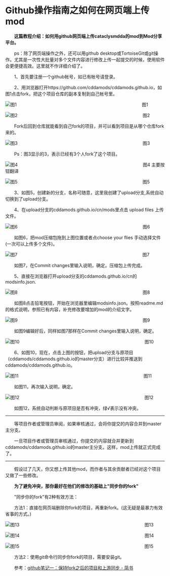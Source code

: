 # Github操作指南之如何在网页端上传mod

　　**这篇教程介绍：如何用github网页端上传cataclysmdda的mod到Mod分享平台。**

　　ps：除了网页端操作之外，还可以用github desktop或TortoiseGit或git操作。尤其是一次性大批量对多个文件内容进行修改上传一起提交的时候，使用软件会更便捷高效。这里就不作详细介绍了。

　　1、首先要注册一个github帐号，如已有帐号请登录。

　　2、用浏览器打开https://github.com/cddamods/cddamods.github.io，如图1点击fork，把这个项目仓库的副本复制到自己帐号里。
 
![图1](https://github.com/chuanyueyouxia/github-test/blob/master/image/image001.png "图1")
　　　　　　　　　　　　　　　　　　　　　　　　　　　　图1

![图2](https://github.com/chuanyueyouxia/github-test/blob/master/image/image002.png "图2") 
　　　　　　　　　　　　　　　　　　　　　　　　　　　　图2

　　Fork后回到仓库就能看到自己fork的项目，并可以看到项目是从哪个仓库fork来的。
 
![图3](https://github.com/chuanyueyouxia/github-test/blob/master/image/image003.png "图3") 
　　　　　　　　　　　　　　　　　　　　　　　　　　　　图3

　　Ps：图3显示的3，表示已经有3个人fork了这个项目。

![图4](https://github.com/chuanyueyouxia/github-test/blob/master/image/image004.png "图4") 
　　　　　　　　　　　　　　　　　　　　　　　　　　　　图4 主要按钮翻译
 
![图5](https://github.com/chuanyueyouxia/github-test/blob/master/image/image005.png "图5") 
　　　　　　　　　　　　　　　　　　　　　　　　　　　　图5

　　3、如图5，创建新的分支，名称可随意，这里我创建了upload分支,系统自动切换到了upload分支。

　　4、在upload分支的cddamods.github.io/cn/mods里点击 upload files 上传文件。
 
![图6](https://github.com/chuanyueyouxia/github-test/blob/master/image/image006.png "图6") 
　　　　　　　　　　　　　　　　　　　　　　　　　　　　图6

　　如图6，把mod压缩包拖到上图位置或者点choose your flies 手动选择文件(一次可以上传多个文件)。
 
![图7](https://github.com/chuanyueyouxia/github-test/blob/master/image/image007.png "图7") 
　　　　　　　　　　　　　　　　　　　　　　　　　　　　图7

　　如图7，在Commit changes里输入说明，确定。压缩包上传完成。

　　5、直接在浏览器打开upload分支的cddamods.github.io/cn的modsinfo.json.
 
![图8](https://github.com/chuanyueyouxia/github-test/blob/master/image/image008.png "图8") 
　　　　　　　　　　　　　　　　　　　　　　　　　　　　图8

　　如图8点击铅笔按钮，开始在浏览器里编辑modsinfo.json。按照readme.md的格式说明，参照已有内容，补充修改要增加的mod的介绍文字。

 
![图9](https://github.com/chuanyueyouxia/github-test/blob/master/image/image009.png "图9") 
　　　　　　　　　　　　　　　　　　　　　　　　　　　　图9

　　如图9编辑好后，同样如图7那样在Commit changes里输入说明，确定。

 
![图10](https://github.com/chuanyueyouxia/github-test/blob/master/image/image010.png "图10") 
　　　　　　　　　　　　　　　　　　　　　　　　　　　　图10

　　6、如图10，现在，点击上图的按钮，把upload分支与原项目（cddamods/cddamods.github.io的master分支）进行比较并推送到cddamods/cddamods.github.io。
 
![图11](https://github.com/chuanyueyouxia/github-test/blob/master/image/image011.png "图11") 
　　　　　　　　　　　　　　　　　　　　　　　　　　　　图11

　　如图11，再次输入说明，确定。

![图12](https://github.com/chuanyueyouxia/github-test/blob/master/image/image012.png "图12") 
　　　　　　　　　　　　　　　　　　　　　　　　　　　　图12

　　如图12，系统自动判断与原项目是否有冲突，绿√表示没有冲突。

---------------------------------

　　等项目作者或管理员审阅，如果审核通过，会将你提交的内容合并到master主分支。

　　一旦项目作者或管理员审核通过，你提交的内容就合并更新到cddamods/cddamods.github.io的master主分支。这样，mod上传就正式完成了。

---------------------------------

　　假设过了几天，你又想上传其他mod，而作者与其余贡献者已经对这个项目又做了一些修改。

　　**为了避免冲突，那你最好在他们的修改的基础上"同步你的fork"**

　　"同步你的fork"有2种有效方法：

　　方法1：直接在网页端删除你fork的项目，再重新fork。(这无疑是最暴力有效省事的方式。)

![图13](https://github.com/chuanyueyouxia/github-test/blob/master/image/image013.png "图13") 
　　　　　　　　　　　　　　　　　　　　　　　　　　　　图13

![图14](https://github.com/chuanyueyouxia/github-test/blob/master/image/image014.png "图14") 
　　　　　　　　　　　　　　　　　　　　　　　　　　　　图14

![图15](https://github.com/chuanyueyouxia/github-test/blob/master/image/image015.png "图15") 
　　　　　　　　　　　　　　　　　　　　　　　　　　　　图15

　　方法2：使用git命令行同步你fork的项目，需要安装git。

　　参考：[github笔记一：保持fork之后的项目和上游同步 - 简书](https://www.jianshu.com/p/43dfe8d59b70)
